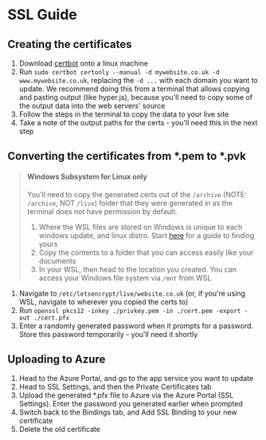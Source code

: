 # SSL Guide

## Creating the certificates
1. Download [certbot](https://certbot.eff.org/) onto a linux machine 
1. Run `sudo certbot certonly --manual -d mywebsite.co.uk -d www.mywebsite.co.uk`, replacing the `-d ...` with each domain you want to update. We recommend doing this from a terminal that allows copying and pasting output (like hyper.js), because you'll need to copy some of the output data into the web servers' source
1. Follow the steps in the terminal to copy the data to your live site
1. Take a note of the output paths for the certs - you'll need this in the next step

## Converting the certificates from \*.pem to \*.pvk
> #### Windows Subsystem for Linux only
> You'll need to copy the generated certs out of the `/archive` (NOTE: `/archive`, NOT `/live`) folder that they were generated in as the terminal does not have permission by default. 
> 1. Where the WSL files are stored on Windows is unique to each windows update, and linux distro. Start [here](https://superuser.com/questions/1067373/where-is-the-linux-subsystems-filesystem-located-in-windows-10) for a guide to finding yours
> 1. Copy the contents to a folder that you can access easily like your documents
> 1. In your WSL, then head to the location you created. You can access your Windows file system via `/mnt` from WSL

1. Navigate to `/etc/letsencrypt/live/website.co.uk` (or, if you're using WSL, navigate to wherever you copied the certs to)
1. Run `openssl pkcs12 -inkey ./privkey.pem -in ./cert.pem -export -out ./cert.pfx`
1. Enter a randomly generated password when it prompts for a password. Store this password temporarily - you'll need it shortly

## Uploading to Azure
1. Head to the Azure Portal, and go to the app service you want to update
1. Head to SSL Settings, and then the Private Certificates tab
1. Upload the generated \*.pfx file to Azure via the Azure Portal (SSL Settings). Enter the password you generated earlier when prompted
1. Switch back to the Bindings tab, and Add SSL Binding to your new certificate
1. Delete the old certificate
